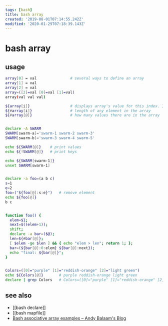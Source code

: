 ```yaml
---
tags: [bash]
title: bash array
created: '2019-08-01T07:14:55.242Z'
modified: '2020-01-29T07:18:39.143Z'
---
```


# bash array

## usage
```sh
array[0] = val               # several ways to define an array
array[1] = val
array[2] = val
array=([2]=val [0]=val [1]=val)
array(val val val)

${array[i]}                  # displays array's value for this index. If no index is supplied, array element 0 is assumed
${#array[i]}                 # length of any element in the array
${#array[@]}                 # how many values there are in the array


declare -A SWARM
SWARM[swarm-a]='swarm-1 swarm-2 swarm-3'
SWARM[swarm-b]='swarm-3 swarm-4 swarm-5'

echo ${SWARM[@]}    # print values
echo ${!SWARM[@]}   # print keys

echo ${SWARM[swarm-1]}
unset SWARM[swarm-1]


declare -a foo=(a b c)
s=1
e=2
foo=("${foo[@]:s:e}")   # remove element
echo ${foo[@]}
b c


function foo() { 
  elem=$1; 
  next=$((elem+1)); 
  shift; 
  declare -a bar=($@); 
  len=${#bar[@]}; 
  [ $elem -ge $len ] && { echo "elem > len"; return 1; }; 
  bar=(${bar[@]:0:elem} ${bar[@]:next}); 
  echo "final: ${bar[@]}"; 
}


Colors=([0]="purple" [1]="reddish-orange" [2]="light green")
echo ${Colors[@]}       # purple reddish-orange light green
declare | grep Colors   # Colors=([0]="purple" [1]="reddish-orange" [2]="light green")
```

## see also
- [[bash declare]]
- [[bash mapfile]]
- [Bash associative array examples – Andy Balaam's Blog](https://www.artificialworlds.net/blog/2012/10/17/bash-associative-array-examples/)
